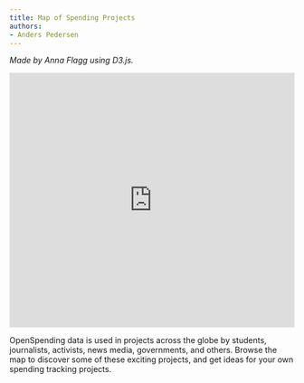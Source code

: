 ```yaml
---
title: Map of Spending Projects
authors:
- Anders Pedersen
---
```


*Made by Anna Flagg using D3.js.*

<iframe src="http://www.annaflagg.com/os" frameborder="0" width="100%" height="450"></iframe>

OpenSpending data is used in projects across the globe by students,
journalists, activists, news media, governments, and others. Browse
the map to discover some of these exciting projects, and get ideas for
your own spending tracking projects.
